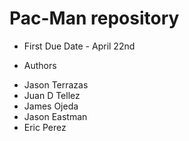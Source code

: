 # Pac-Man repository

* First Due Date - April 22nd
 
* Authors
- Jason Terrazas
- Juan D Tellez
- James Ojeda
- Jason Eastman 
- Eric Perez
